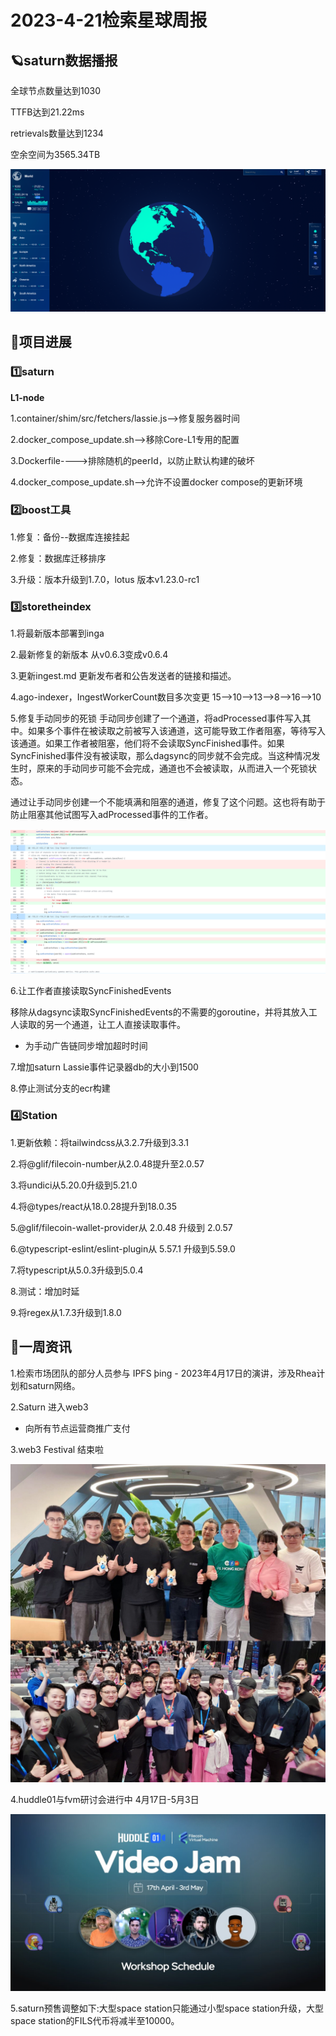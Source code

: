 # 2023-4-21检索星球周报

## 🪐saturn数据播报

全球节点数量达到1030

TTFB达到21.22ms

retrievals数量达到1234

空余空间为3565.34TB

![image-20230421143943108](../2023/img/saturn-data.png)



## 🚀项目进展

### 1️⃣saturn

**L1-node**

1.container/shim/src/fetchers/lassie.js-->修复服务器时间

2.docker_compose_update.sh-->移除Core-L1专用的配置

3.Dockerfile---->排除随机的peerId，以防止默认构建的破坏

4.docker_compose_update.sh-->允许不设置docker compose的更新环境



###  2️⃣boost工具

1.修复：备份--数据库连接挂起

2.修复：数据库迁移排序

3.升级：版本升级到1.7.0，lotus 版本v1.23.0-rc1

###  3️⃣storetheindex

1.将最新版本部署到inga

2.最新修复的新版本   从v0.6.3变成v0.6.4

3.更新ingest.md
更新发布者和公告发送者的链接和描述。

4.ago-indexer，IngestWorkerCount数目多次变更 15-->10-->13-->8-->16-->10

5.修复手动同步的死锁
手动同步创建了一个通道，将adProcessed事件写入其中。如果多个事件在被读取之前被写入该通道，这可能导致工作者阻塞，等待写入该通道。如果工作者被阻塞，他们将不会读取SyncFinished事件。如果SyncFinished事件没有被读取，那么dagsync的同步就不会完成。当这种情况发生时，原来的手动同步可能不会完成，通道也不会被读取，从而进入一个死锁状态。

通过让手动同步创建一个不能填满和阻塞的通道，修复了这个问题。这也将有助于防止阻塞其他试图写入adProcessed事件的工作者。

![image-20230419163938005](../2023/img/2023-4-21storetheindex%E5%9B%BE%E4%B8%80.png)

6.让工作者直接读取SyncFinishedEvents

移除从dagsync读取SyncFinishedEvents的不需要的goroutine，并将其放入工人读取的另一个通道，让工人直接读取事件。

* 为手动广告链同步增加超时时间

7.增加saturn Lassie事件记录器db的大小到1500

8.停止测试分支的ecr构建

### 4️⃣Station

1.更新依赖：将tailwindcss从3.2.7升级到3.3.1

2.将@glif/filecoin-number从2.0.48提升至2.0.57

3.将undici从5.20.0升级到5.21.0

4.将@types/react从18.0.28提升到18.0.35

5.@glif/filecoin-wallet-provider从 2.0.48 升级到 2.0.57

6.@typescript-eslint/eslint-plugin从 5.57.1 升级到5.59.0 

7.将typescript从5.0.3升级到5.0.4

8.测试：增加时延

9.将regex从1.7.3升级到1.8.0

##  📢一周资讯

1.检索市场团队的部分人员参与 IPFS þing
    - 2023年4月17日的演讲，涉及Rhea计划和saturn网络。

2.Saturn 进入web3

- 向所有节点运营商推广支付

3.web3 Festival 结束啦

![Ft4ZdSaaQAAFuqL](../2023/img/Ft4ZdSaaQAAFuqL.jpg)

4.huddle01与fvm研讨会进行中   4月17日-5月3日

![FuBCkjlaQAIH_VV](../2023/img/FuBCkjlaQAIH_VV.jpg)

5.saturn预售调整如下:大型space station只能通过小型space station升级，大型space station的FILS代币将减半至10000。
